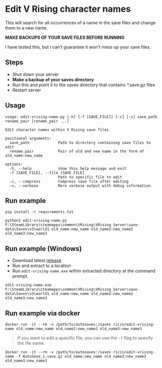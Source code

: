# Edit V Rising character names

This will search for all occurrences of a name in the save files and change them to a new name.

**MAKE BACKUPS OF YOUR SAVE FILES BEFORE RUNNING**

I have tested this, but I can't guarantee it won't mess up your save files.

## Steps

- Shut down your server
- **Make a backup of your saves directory**
- Run this and point it to the saves directory that contains *.save.gz files
- Restart server


## Usage
```
usage: edit-vrising-name.py [-h] [-f [SAVE_FILE]] [-c] [-v] save_path rename_pair [rename_pair ...]

Edit character names within V Rising save files

positional arguments:
  save_path             Path to directory containing save files to edit
  rename_pair           Pair of old and new name in the form of old_name:new_name

options:
  -h, --help            show this help message and exit
  -f [SAVE_FILE], --file [SAVE_FILE]
                        Path to specific file to edit
  -c, --compress        Compress save file after editing
  -v, --verbose         More verbose output with debug information
```

## Run example
```
pip install -r requirements.txt

python3 edit-vrising-name.py F:\SteamLibrary\steamapps\common\VRising\VRising_Server\save-data\Saves\v3\world1 old_name:new_name old_name2:new_name2 old_name3:new_name3
```

## Run example (Windows)
* Download latest [release](https://github.com/ricin/vrising-tools/releases)
* Run and extract to a location
* Run `edit-vrising-name.exe` within extracted directory at the command prompt.
```
edit-vrising-name.exe F:\SteamLibrary\steamapps\common\VRising\VRising_Server\save-data\Saves\v3\world1 old_name:new_name old_name2:new_name2 old_name3:new_name3
```

## Run example via docker
```
docker run -it --rm -v /path/to/autosaves:/saves ricin/edit-vrising-name old_name:new_name old_name2:new_name2 old_name3:new_name3
```

> If you want to edit a specific file, you can use the `-f` flag to specify the file name.

```
docker run -it --rm -v /path/to/autosaves:/saves ricin/edit-vrising-name -f AutoSave_1.save.gz old_name:new_name old_name2:new_name2 old_name3:new_name3
```